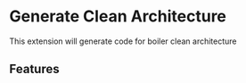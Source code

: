 # Generate Clean Architecture

This extension will generate code for boiler clean architecture

## Features
